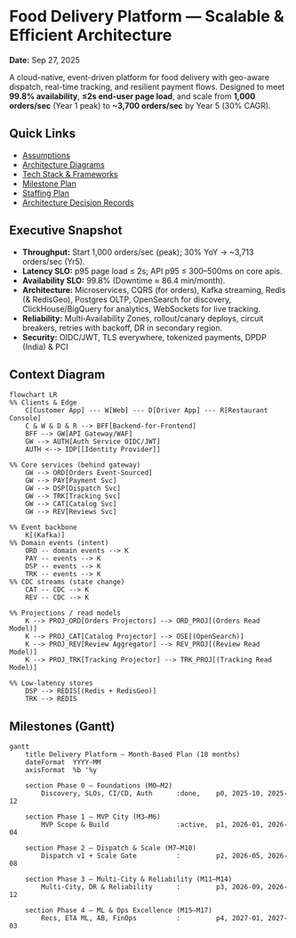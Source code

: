 # Food Delivery Platform — Scalable & Efficient Architecture

**Date:** Sep 27, 2025

A cloud-native, event-driven platform for food delivery with geo-aware dispatch, real-time tracking, and resilient payment flows. Designed to meet **99.8% availability**, **≤2s end-user page load**, and scale from **1,000 orders/sec** (Year 1 peak) to **~3,700 orders/sec** by Year 5 (30% CAGR).

## Quick Links
- [Assumptions](01-assumptions.md)
- [Architecture Diagrams](02-architecture.md)
- [Tech Stack & Frameworks](03-tech-stack.md)
- [Milestone Plan](04-milestones.md)
- [Staffing Plan](05-staffing.md)
- [Architecture Decision Records](adr/adr-index.md)


## Executive Snapshot

- **Throughput:** Start 1,000 orders/sec (peak); 30% YoY → ~3,713 orders/sec (Yr5).
- **Latency SLO:** p95 page load ≤ 2s; API p95 ≤ 300–500ms on core apis.
- **Availability SLO:** 99.8% (Downtime ≈ 86.4 min/month).
- **Architecture:** Microservices, CQRS (for orders), Kafka streaming, Redis (& RedisGeo), Postgres OLTP, OpenSearch for discovery, ClickHouse/BigQuery for analytics, WebSockets for live tracking.
- **Reliability:** Multi‑Availability Zones, rollout/canary deploys, circuit breakers, retries with backoff, DR in secondary region.
- **Security:** OIDC/JWT, TLS everywhere, tokenized payments, DPDP (India) & PCI

## Context Diagram

```mermaid
flowchart LR
%% Clients & Edge
    C[Customer App] --- W[Web] --- D[Driver App] --- R[Restaurant Console]
    C & W & D & R --> BFF[Backend-for-Frontend]
    BFF --> GW[API Gateway/WAF]
    GW --> AUTH[Auth Service OIDC/JWT]
    AUTH <--> IDP[[Identity Provider]]

%% Core services (behind gateway)
    GW --> ORD[Orders Event-Sourced]
    GW --> PAY[Payment Svc]
    GW --> DSP[Dispatch Svc]
    GW --> TRK[Tracking Svc]
    GW --> CAT[Catalog Svc]
    GW --> REV[Reviews Svc]

%% Event backbone
    K[(Kafka)]
%% Domain events (intent)
    ORD -- domain events --> K
    PAY -- events --> K
    DSP -- events --> K
    TRK -- events --> K
%% CDC streams (state change)
    CAT -- CDC --> K
    REV -- CDC --> K

%% Projections / read models
    K --> PROJ_ORD[Orders Projectors] --> ORD_PROJ[(Orders Read Model)]
    K --> PROJ_CAT[Catalog Projector] --> OSE[(OpenSearch)]
    K --> PROJ_REV[Review Aggregator] --> REV_PROJ[(Review Read Model)]
    K --> PROJ_TRK[Tracking Projector] --> TRK_PROJ[(Tracking Read Model)]

%% Low-latency stores
    DSP --> REDIS[(Redis + RedisGeo)]
    TRK --> REDIS

```

## Milestones (Gantt)

```mermaid
gantt
    title Delivery Platform – Month-Based Plan (18 months)
    dateFormat  YYYY-MM
    axisFormat  %b '%y

    section Phase 0 – Foundations (M0–M2)
        Discovery, SLOs, CI/CD, Auth      :done,    p0, 2025-10, 2025-12

    section Phase 1 – MVP City (M3–M6)
        MVP Scope & Build                 :active,  p1, 2026-01, 2026-04

    section Phase 2 – Dispatch & Scale (M7–M10)
        Dispatch v1 + Scale Gate          :         p2, 2026-05, 2026-08

    section Phase 3 – Multi-City & Reliability (M11–M14)
        Multi-City, DR & Reliability      :         p3, 2026-09, 2026-12

    section Phase 4 – ML & Ops Excellence (M15–M17)
        Recs, ETA ML, AB, FinOps          :         p4, 2027-01, 2027-03

```